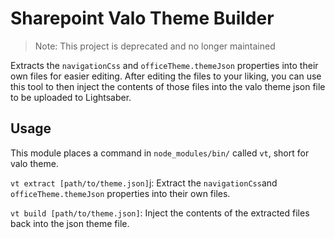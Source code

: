 # Sharepoint Valo Theme Builder

> Note: This project is deprecated and no longer maintained

Extracts the `navigationCss` and `officeTheme.themeJson` properties into their own files for easier editing. After editing the files to your liking, you can use this tool to then inject the contents of those files into the valo theme json file to be uploaded to Lightsaber.

## Usage

This module places a command in `node_modules/bin/` called `vt`, short for valo theme.

`vt extract [path/to/theme.json]`j: Extract the `navigationCss`and `officeTheme.themeJson` properties into their own files.

`vt build [path/to/theme.json]`: Inject the contents of the extracted files back into the json theme file.
